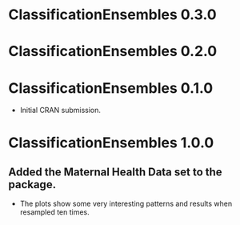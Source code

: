 # ClassificationEnsembles 0.3.0

# ClassificationEnsembles 0.2.0

# ClassificationEnsembles 0.1.0

* Initial CRAN submission.

# ClassificationEnsembles 1.0.0

## Added the Maternal Health Data set to the package.

* The plots show some very interesting patterns and results when resampled ten times.
